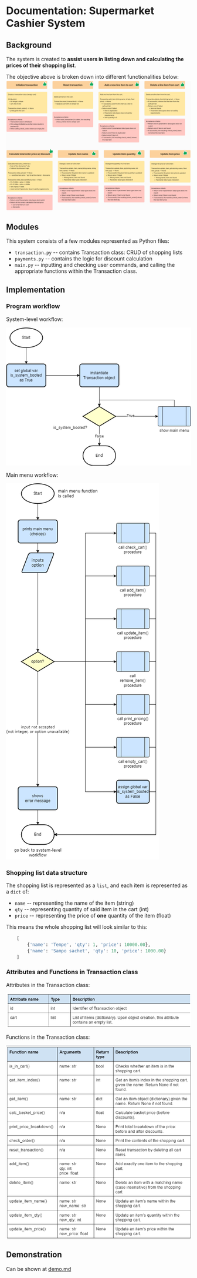 # Documentation: Supermarket Cashier System


## Background
The system is created to **assist users in listing down and calculating the prices of their shopping list**.

The objective above is broken down into different functionalities below:
![Functionalities](https://github.com/almuwahidan/pacmann-supermarket-cashier/blob/main/img/system-functionalities.png)


## Modules
This system consists of a few modules represented as Python files:
- `transaction.py` -- contains Transaction class: CRUD of shopping lists
- `payments.py` -- contains the logic for discount calculation
- `main.py` -- inputting and checking user commands, and calling the appropriate functions within the Transaction class.


## Implementation


### Program workflow
System-level workflow:

![System-level workflow](https://github.com/almuwahidan/pacmann-supermarket-cashier/blob/main/img/system-level-workflow.png)

Main menu workflow:

![Main-menu workflow](https://github.com/almuwahidan/pacmann-supermarket-cashier/blob/main/img/main-menu-workflow.png)


### Shopping list data structure
The shopping list is represented as a `list`, and each item is represented as a `dict` of:
- `name` -- representing the name of the item (string)
- `qty` -- representing quantity of said item in the cart (int)
- `price` -- representing the price of **one** quantity of the item (float)

This means the whole shopping list will look similar to this:

```python
    [
        {'name': 'Tempe', 'qty': 1, 'price': 10000.00},
        {'name': 'Sampo sachet', 'qty': 10, 'price': 1000.00}
    ]
```


### Attributes and Functions in Transaction class

Attributes in the Transaction class:

![List of Attributes](https://github.com/almuwahidan/pacmann-supermarket-cashier/blob/main/img/transaction-attributes.png)

Functions in the Transaction class:

![List of functions](https://github.com/almuwahidan/pacmann-supermarket-cashier/blob/main/img/transaction-functions.png)


## Demonstration
Can be shown at [demo.md](https://github.com/almuwahidan/pacmann-supermarket-cashier/blob/main/demo.md)